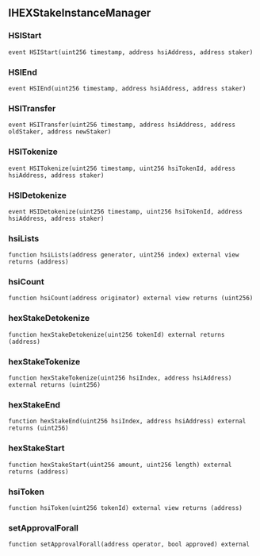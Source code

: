 
## IHEXStakeInstanceManager

### HSIStart

```solidity
event HSIStart(uint256 timestamp, address hsiAddress, address staker)
```

### HSIEnd

```solidity
event HSIEnd(uint256 timestamp, address hsiAddress, address staker)
```

### HSITransfer

```solidity
event HSITransfer(uint256 timestamp, address hsiAddress, address oldStaker, address newStaker)
```

### HSITokenize

```solidity
event HSITokenize(uint256 timestamp, uint256 hsiTokenId, address hsiAddress, address staker)
```

### HSIDetokenize

```solidity
event HSIDetokenize(uint256 timestamp, uint256 hsiTokenId, address hsiAddress, address staker)
```

### hsiLists

```solidity
function hsiLists(address generator, uint256 index) external view returns (address)
```

### hsiCount

```solidity
function hsiCount(address originator) external view returns (uint256)
```

### hexStakeDetokenize

```solidity
function hexStakeDetokenize(uint256 tokenId) external returns (address)
```

### hexStakeTokenize

```solidity
function hexStakeTokenize(uint256 hsiIndex, address hsiAddress) external returns (uint256)
```

### hexStakeEnd

```solidity
function hexStakeEnd(uint256 hsiIndex, address hsiAddress) external returns (uint256)
```

### hexStakeStart

```solidity
function hexStakeStart(uint256 amount, uint256 length) external returns (address)
```

### hsiToken

```solidity
function hsiToken(uint256 tokenId) external view returns (address)
```

### setApprovalForall

```solidity
function setApprovalForall(address operator, bool approved) external
```

